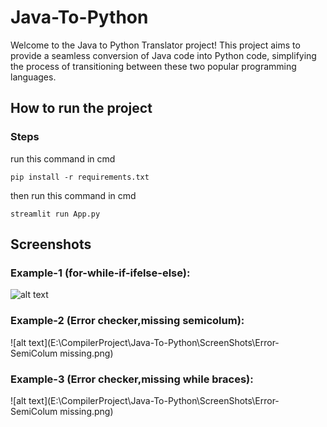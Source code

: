 # Java-To-Python
Welcome to the Java to Python Translator project! This project aims to provide a seamless conversion of Java code into Python code, simplifying the process of transitioning between these two popular programming languages.
## How to run the project
### Steps
run this command in cmd 
```
pip install -r requirements.txt
```
then run this command in cmd
```
streamlit run App.py
```
## Screenshots
### Example-1 (for-while-if-ifelse-else):
![alt text](E:\CompilerProject\Java-To-Python\ScreenShots\For-While-if-ifelse-else.png)
### Example-2 (Error checker,missing semicolum):
![alt text](E:\CompilerProject\Java-To-Python\ScreenShots\Error-SemiColum missing.png)
### Example-3 (Error checker,missing while braces):
![alt text](E:\CompilerProject\Java-To-Python\ScreenShots\Error-SemiColum missing.png)